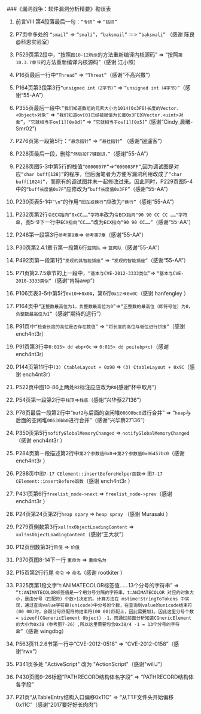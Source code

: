 ###《漏洞战争：软件漏洞分析精要》勘误表

1. 前言VIII 第4段落最后一句：`“专研”` => `“钻研”`

2. P7页中多处的 `“smail”` => `“smali”`，`“baksmail”` ＝> `“baksmali”` （感谢 陈良@科恩实验室）

3. P529页第2段中，“按照`图10-12所示`的方法重新编译内核源码” => “按照`第10.3.7章节`的方法重新编译内核源码”（感谢 江小照）

4. P16页最后一行中`“Thread”` => `“Threat”`（感谢“不高兴撒”）

5. P164页第3段第3行`“unsigned int（2字节）”` => `“unsigned int（4字节）”`（感谢“55-AA”）

6. P355页最后一段中:`“我们知道数组的元素大小为1014(0x3F6)长度的Vector.<Object>对象”` => `“我们知道ov[0]已经被赋值为长度0x3FE的Vector.<uint>对象”`，`“它就相当于ov[1][0x0d]”` => `“它就相当于ov[1][0x5]”` (感谢“Cindy_晨曦-Smr02”)

7. P276页第一段第5行：`“悬念指针”` => `“悬挂指针”` （感谢“逍遥客”）
8. P228页最后一段，删除`“然后按F7键跟进，”`（感谢“55-AA”）

9. P228页图5-3中第5行的栈值`“0000007F”`=>`“000003FF”`,因为调试图是对应`“char buff[128]”`的程序，但后面笔者为方便写漏洞利用改成了`“char buff[1024]”`，而原有的调试图并未一起修改过来。因此同时，P229页图5-4中的`“buff长度值0x7F”`应修改为`“buff长度值0x3FF”`（感谢“55-AA”）

10. P230页表5-1中`“\n”`的作用`“回车或换行”`应改为`“换行”`（感谢“55-AA”）

11. P232页第2行`令ECX指向“0xCC……”字符串`改为`令ECX指向"90 90 CC CC ……"字符串`，图5-9下一行中`ECX指向“CC……”`改为`ECX指向“90 90 CC……”`（感谢“55-AA”）

12. P246第一段第3行`参考第8章`=> `参考第7章`（感谢“55-AA”）

13. P30页第2.4.1章节第一段第6行`蓝网队` => `篮网队`（感谢“55-AA”）

14. P492页第一段第1行`“发现的其智能插座”` => `“发现的智能插座”`（感谢“55-AA”）

15. P71页第2.7.5章节的上一段中，`“基本与CVE-2012-3333类似”`=> `“基本与CVE-2010-3333类似”`（感谢“肯特awp”）
 
16. P106页表3-5中第5行`0x10`=>`0x0A`，第6行`0x12`=>`0x0C`（感谢 hanfengley ）

17. P164页中`“正整数最高位为1，负整数最高位为0”`=>`“正整数的最高位（即符号位）为0，负整数最高位为1”`（感谢“期待的远行”）

18. P91页中`“检查长度的高位是否存在数值”` => `“将长度的高位与低位进行拼接”`（感谢 ench4nt3r）

19. P91页第3行中`0:015> dd ebp+0c` => `0:015> dd poi(ebp+c)`（感谢 ench4nt3r）

20. P144页第11行中`(3) CtableLayout + 0x90` => `(3) CtableLayout + 0x9C`（感谢 ench4nt3r）

21. P522页中图10-86上两处`R2`标注应应改为`R0`(感谢“杯中取月”)

22. P54页第一段第2行中`栈顶`=>`栈底`（感谢“兴华蔡27136”）

23. P78页最后一段第2行中“`buf2`与后面的空闲堆`00600bc8`进行合并” => “`heap`与后面的空闲堆`00530bb0`进行合并”（感谢“兴华蔡27136”）

24. P350页第5行`nofifyGlobalMemoryChanged` => `notifyGlobalMemoryChanged`（感谢 ench4nt3r ）

25. P284页第一段描述第2行中`第2个参数值0x0`=>`第2个参数值0x06457bc0`（感谢 ench4nt3r ）

26. P298页中`图7-17 CElement::insertBeforeHelper函数`=> `图7-17 CElement::insertBefore函数`（感谢 ench4nt3r ）

27. P431页第6行`freelist_node->next` => `freelist_node->prev`（感谢 ench4nt3r ）

28. P24页第24页第2行`heap spary` => `heap spray` （感谢 Murasaki ）  

29. P279页倒数第3行`xul!nxObjectLoadingContent` => `xul!nsObjectLoadingContent`（感谢“王大状”）

30. P12页倒数第3行`阶值` => `价值`

31. P370页图8-14下一行 `重命为` => `重命名为`

32. P15页第2行行尾 `命令` => `命名`（感谢 rootkiter ）

33. P325页第1段文字“t:ANIMATECOLOR标签值……13个分号的字符串” => `“t:ANIMATECOLOR标签值是一个用分号分隔的字符串，t:ANIMATECOLOR 对应的对象大小，是由分号（匹配符）个数+1决定的。计算方法在 mstime!StringToTokens 中实现，通过查询value字符串(unicode)中分号的个数，在查询到value的unicode结束符(00 00)时，会跟分号匹配符的结束符(00 00)匹配上，因此需要加1。因此这里分号个数 = sizeof(CGenericElement Object) -1，而通过前面分析知道CGnericElement的大小为0x38（参考图7-26）,所以这里需要包含0x38/4 -1 = 13个分号的字符串”`（感谢 wingdbg）

34. P563页11.2.6节第一行中“CVE-2012-0518” => “CVE-2012-0158”（感谢“rwx”）

35. P341页多处 "ActiveScript" 改为 "ActionScript"（感谢"willJ"）

36. P430页图9-26标题“PATHRECORD结构体名字段” => “PATHRECORD结构体各字段”

37. P21页“从TableEntry结构入口偏移0x11C” => “从TTF文件头开始偏移0x11C”（感谢“2017要好好长肉肉”）
